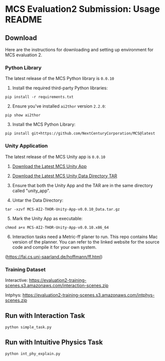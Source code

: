 # MCS Evaluation2 Submission: Usage README

## Download

Here are the instructions for downloading and setting up environment for MCS evaluation 2.

### Python Library

The latest release of the MCS Python library is `0.0.10`

1. Install the required third-party Python libraries:

```
pip install -r requirements.txt
```

2. Ensure you've installed `ai2thor` version `2.2.0`:

```
pip show ai2thor
```

3. Install the MCS Python Library:

```
pip install git+https://github.com/NextCenturyCorporation/MCS@latest
```

### Unity Application

The latest release of the MCS Unity app is `0.0.10`

1. [Download the Latest MCS Unity App](https://github.com/NextCenturyCorporation/MCS/releases/download/0.0.10/MCS-AI2-THOR-Unity-App-v0.0.10.x86_64)

2. [Download the Latest MCS Unity Data Directory TAR](https://github.com/NextCenturyCorporation/MCS/releases/download/0.0.10/MCS-AI2-THOR-Unity-App-v0.0.10_Data.tar.gz)

3. Ensure that both the Unity App and the TAR are in the same directory called "unity_app".

4. Untar the Data Directory:

```
tar -xzvf MCS-AI2-THOR-Unity-App-v0.0.10_Data.tar.gz
```

5. Mark the Unity App as executable:

```
chmod a+x MCS-AI2-THOR-Unity-App-v0.0.10.x86_64
```

6. Interaction tasks need a Metric-ff planer to run. This repo contains Mac version of the planner. You can refer to the linked website for the source code and compile it for your own system.

(https://fai.cs.uni-saarland.de/hoffmann/ff.html)

### Training Dataset

Interactive:
https://evaluation2-training-scenes.s3.amazonaws.com/interaction-scenes.zip

Intphys:
https://evaluation2-training-scenes.s3.amazonaws.com/intphys-scenes.zip


## Run with Interaction Task

```
python simple_task.py
```

## Run with Intuitive Physics Task

```
python int_phy_explain.py
```
